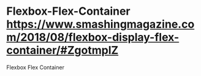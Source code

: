 # Flexbox-Flex-Container https://www.smashingmagazine.com/2018/08/flexbox-display-flex-container/#ZgotmplZ
Flexbox Flex Container

